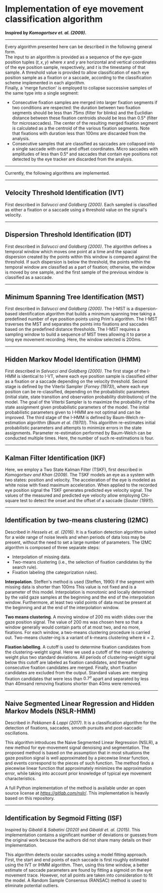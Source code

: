 # Implementation of eye movement classification algorithm

**Inspired by _Komogortsev et. al. (2009)_.**

---

Every algorithm presented here can be described in the following general form.  
The input to an algorithm is provided as
a sequence of the eye-gaze position tuples $(t, x, y)$ where $x$ and $y$ are horizontal and vertical coordinates of the eye position sample, respectively, and $t$ is the timestamp of that sample. A threshold value is provided to allow classification of each eye position sample as a fixation or a saccade, according to the classification scheme implemented in each algorithm.  
Finally, a 'merge function' is employed to collapse successive samples of the same type into a single segment:

- Consecutive fixation samples are merged into larger fixation segments if two conditions are respected: the duration between two fixation segments should be less than $75 ms$ (filter for blinks) and the Euclidian distance between these fixation centroids should be less than $0.5$° (filter for microsaccades). The center of the resulting merged fixation segment is calculated as a the centroid of the various fixation segments. Note that fixations with duration less than $100 ms$ are discarded from the analysis.
- Consecutive samples that are classified as saccades are collapsed into a single saccade with onset and offset coordinates. Micro saccades with amplitudes of less than $0.5$° and saccades that contain eye positions not detected by the eye tracker are discarded from the analysis.

---

Currently, the following algorithms are implemented.

---

## Velocity Threshold Identification (IVT)

First described in _Salvucci and Goldberg (2000)_. Each sampled is classified as either a fixation or a saccade using a threshold value on the signal's velocity.

---

## Dispersion Threshold Identification (IDT)

First described in _Salvucci and Goldberg (2000)_. The algorithm defines a temporal window which moves one point at a time and the spacial dispersion created by the points within this window is compared against the threshold. If such dispersion is below the threshold, the points within the temporal window are classified as a part of fixation; otherwise, the window is moved by one sample, and the first sample of the previous window is classified as a saccade.

---

## Minimum Spanning Tree Identification (MST)

First described in _Salvucci and Goldberg (2000)_. The I-MST is a dispersion-based identification algorithm that builds a minimum spanning tree taking a predefined number of eye position points using Prim's algorithm. The I-MST traverses the MST and separates the points into fixations and saccades based on the predefined distance thresholds. The I-MST requires a sampling window to build a sequence of MST trees allowing it to parse a long eye movement recording. Here, the window selected is 200ms.

---

## Hidden Markov Model Identification (IHMM)

First described in _Salvucci and Goldberg (2000)_. The first stage of the I-HMM is identical to I-VT, where each eye position sample is classified either as a fixation or a saccade depending on the velocity threshold. Second stage is defined by the Viterbi Sampler (_Forney (1973)_), where each eye position can be re-classified, depending on the probabilistic parameters (initial state, state transition and observation probability distributions) of the model. The goal of the Viterbi Sampler is to maximize the probability of the state assignment given probabilistic parameters of the model. The initial probabilistic parameters given to I-HMM are not optimal and can be improved. The third stage of the I-HMM is defined by Baum-Welch re-estimation algorithm (_Baum et al. (1970)_). This algorithm re-estimates initial probabilistic parameters and attempts to minimize errors in the state assignments. Parameter re-estimation performed by Baum-Welch can be conducted multiple times. Here, the number of such re-estimations is four.

---

## Kalman Filter Identification (IKF)

Here, we employ a Two State Kalman Filter (TSKF), first described in _Komogortsev and Khan (2009)_. The TSKF models an eye as a system with two states: position and velocity. The acceleration of the eye is modeled as white noise with fixed maximum acceleration. When applied to the recorded eye position signal the TSKF generates predicted eye velocity signal. The values of the measured and predicted eye velocity allow employing Chi-square test to detect the onset and the offset of a saccade (_Sauter (1991)_).

---

## Identification by two-means clustering (I2MC)

Described in _Hessels et. al. (2016)_. It is a fixation detection algorithm suited for a wide range of noise levels and when periods of data loss may be present, without the need to set a large number of parameters.
The I2MC algorithm is composed of three separate steps:

- Interpolation of missing data.
- Two-means clustering (i.e., the selection of fixation candidates by the search rule).
- Fixation labeling (the categorization rules).

**Interpolation**. Steffen's method is used (Steffen, 1990) if the segment with missing data is shorter than 100ms This value is not fixed and is a parameter of this model. Interpolation is monotonic and locally determined by the valid gaze samples at the beginning and the end of the interpolation window. Furthermore, at least two valid points of data must be present at the beginning and at the end of the interpolation window.

**Two means clustering**. A moving window of 200 ms width slides over the gaze position signal. The value of 200 ms was chosen here so that a window generally would contain parts of at most two, and no more, fixations. For each window, a two-means clustering procedure is carried out. Two-means cluster-ing is a variant of k-means clustering where $k = 2$.

**Fixation labelling**. A cutoff is used to determine fixation candidates from the clustering-weight signal. Here we used a cutoff of the mean clustering weight plus two standard deviations. All periods of clustering-weight signal below this cutoff are labeled as fixation candidates, and thereafter consecutive fixation candidates are merged. Finally, short fixation candidates are excluded from the output. Standard values are: merging fixation candidates that were less than $0.7^o$ apart and separated by less than $40 ms$and removing fixations shorter than $40 ms$ were removed.

---

## Naive Segmented Linear Regression and Hidden Markov Models (NSLR-HMM)

Described in _Pekkanen & Lappi (2017)_. It is a classification algorithm for the detection of fixations, saccades, smooth pursuits and post-saccadic oscillations.

This algorithm introduces the Naive Segmented Linear Regression (NSLR), a new method for eye-movement signal denoising and segmentation. The proposed method is based on the assumption that in most situations the gaze position signal is well approximated by a piecewise linear function, and events correspond to the pieces of such function. The method finds a piecewise linear function that approximately minimizes the approximation error, while taking into account prior knowledge of typical eye movement characteristics.

A full Python implementation of the method is available under an open source license at _https://gitlab.com/nslr/_. This implementation is heavily based on this repository.

---

## Identification by Segmoid Fitting (ISF)

Inspired by _Gibaldi & Sabatini (2020)_ and _Gibaldi et. al. (2015)_. This implementation contains a significant number of deviations or guesses from the original work because the authors did not share many details on their implementation.

This algorithm detects ocular saccades using a model fitting approach. First, the start and end points of each saccade is first roughly estimated using the IVT or IHMM algorithm. Then, using this time window, a better estimate of saccade parameters are found by fitting a sigmoid on the eye movement trace. However, not all points are taken into consideration to fit the model. A Random Sample Consensus (RANSAC) method is used to eliminate potential outliers.
